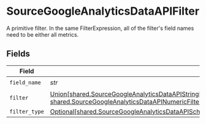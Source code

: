 # SourceGoogleAnalyticsDataAPIFilter

A primitive filter. In the same FilterExpression, all of the filter's field names need to be either all metrics.


## Fields

| Field                                                                                                                                                                                                                                                                                             | Type                                                                                                                                                                                                                                                                                              | Required                                                                                                                                                                                                                                                                                          | Description                                                                                                                                                                                                                                                                                       |
| ------------------------------------------------------------------------------------------------------------------------------------------------------------------------------------------------------------------------------------------------------------------------------------------------- | ------------------------------------------------------------------------------------------------------------------------------------------------------------------------------------------------------------------------------------------------------------------------------------------------- | ------------------------------------------------------------------------------------------------------------------------------------------------------------------------------------------------------------------------------------------------------------------------------------------------- | ------------------------------------------------------------------------------------------------------------------------------------------------------------------------------------------------------------------------------------------------------------------------------------------------- |
| `field_name`                                                                                                                                                                                                                                                                                      | *str*                                                                                                                                                                                                                                                                                             | :heavy_check_mark:                                                                                                                                                                                                                                                                                | N/A                                                                                                                                                                                                                                                                                               |
| `filter`                                                                                                                                                                                                                                                                                          | [Union[shared.SourceGoogleAnalyticsDataAPIStringFilter, shared.SourceGoogleAnalyticsDataAPIInListFilter, shared.SourceGoogleAnalyticsDataAPINumericFilter, shared.SourceGoogleAnalyticsDataAPIBetweenFilter]](../../models/shared/sourcegoogleanalyticsdataapischemascustomreportsarrayfilter.md) | :heavy_check_mark:                                                                                                                                                                                                                                                                                | N/A                                                                                                                                                                                                                                                                                               |
| `filter_type`                                                                                                                                                                                                                                                                                     | [Optional[shared.SourceGoogleAnalyticsDataAPISchemasCustomReportsArrayMetricFilterMetricsFilter4FilterType]](../../models/shared/sourcegoogleanalyticsdataapischemascustomreportsarraymetricfiltermetricsfilter4filtertype.md)                                                                    | :heavy_minus_sign:                                                                                                                                                                                                                                                                                | N/A                                                                                                                                                                                                                                                                                               |